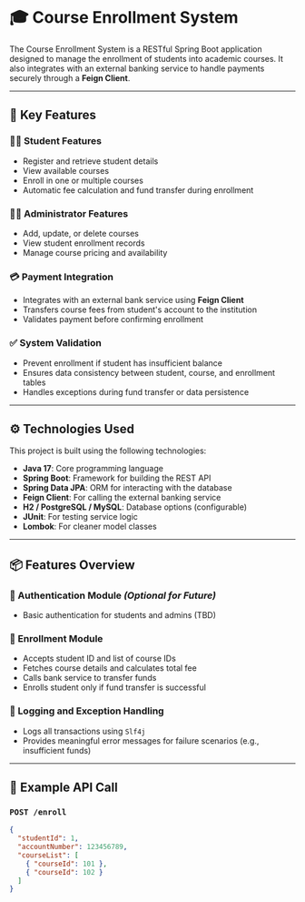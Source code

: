 # 🎓 Course Enrollment System

The Course Enrollment System is a RESTful Spring Boot application designed to manage the enrollment of students into academic courses. It also integrates with an external banking service to handle payments securely through a **Feign Client**.

---

## 🔑 Key Features

### 👩‍🎓 Student Features
- Register and retrieve student details
- View available courses
- Enroll in one or multiple courses
- Automatic fee calculation and fund transfer during enrollment

### 🧑‍🏫 Administrator Features
- Add, update, or delete courses
- View student enrollment records
- Manage course pricing and availability

### 💳 Payment Integration
- Integrates with an external bank service using **Feign Client**
- Transfers course fees from student's account to the institution
- Validates payment before confirming enrollment

### ✅ System Validation
- Prevent enrollment if student has insufficient balance
- Ensures data consistency between student, course, and enrollment tables
- Handles exceptions during fund transfer or data persistence

---

## ⚙️ Technologies Used

This project is built using the following technologies:

- **Java 17**: Core programming language
- **Spring Boot**: Framework for building the REST API
- **Spring Data JPA**: ORM for interacting with the database
- **Feign Client**: For calling the external banking service
- **H2 / PostgreSQL / MySQL**: Database options (configurable)
- **JUnit**: For testing service logic
- **Lombok**: For cleaner model classes

---

## 📦 Features Overview

### 🔐 Authentication Module *(Optional for Future)*
- Basic authentication for students and admins (TBD)

### 📝 Enrollment Module
- Accepts student ID and list of course IDs
- Fetches course details and calculates total fee
- Calls bank service to transfer funds
- Enrolls student only if fund transfer is successful

### 🧾 Logging and Exception Handling
- Logs all transactions using `Slf4j`
- Provides meaningful error messages for failure scenarios (e.g., insufficient funds)

---

## 🧪 Example API Call

### `POST /enroll`

```json
{
  "studentId": 1,
  "accountNumber": 123456789,
  "courseList": [
    { "courseId": 101 },
    { "courseId": 102 }
  ]
}
